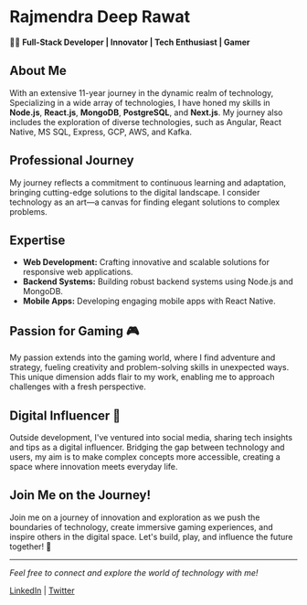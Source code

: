 # Rajmendra Deep Rawat

👨‍💻 **Full-Stack Developer | Innovator | Tech Enthusiast | Gamer**

## About Me

With an extensive 11-year journey in the dynamic realm of technology, Specializing in a wide array of technologies, I have honed my skills in **Node.js**, **React.js**, **MongoDB**, **PostgreSQL**, and **Next.js**. My journey also includes the exploration of diverse technologies, such as Angular, React Native, MS SQL, Express, GCP, AWS, and Kafka.

## Professional Journey

My journey reflects a commitment to continuous learning and adaptation, bringing cutting-edge solutions to the digital landscape. I consider technology as an art—a canvas for finding elegant solutions to complex problems.

## Expertise

- **Web Development:** Crafting innovative and scalable solutions for responsive web applications.
- **Backend Systems:** Building robust backend systems using Node.js and MongoDB.
- **Mobile Apps:** Developing engaging mobile apps with React Native.

## Passion for Gaming 🎮

My passion extends into the gaming world, where I find adventure and strategy, fueling creativity and problem-solving skills in unexpected ways. This unique dimension adds flair to my work, enabling me to approach challenges with a fresh perspective.

## Digital Influencer 📱

Outside development, I've ventured into social media, sharing tech insights and tips as a digital influencer. Bridging the gap between technology and users, my aim is to make complex concepts more accessible, creating a space where innovation meets everyday life.

## Join Me on the Journey!

Join me on a journey of innovation and exploration as we push the boundaries of technology, create immersive gaming experiences, and inspire others in the digital space. Let's build, play, and influence the future together! 🚀

---

*Feel free to connect and explore the world of technology with me!*

[LinkedIn](https://www.linkedin.com/in/rajmendra) | [Twitter](https://twitter.com/TechnoGrinder)
